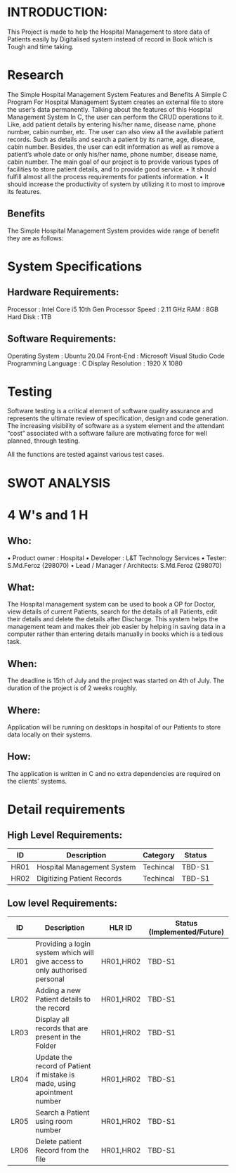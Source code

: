 # INTRODUCTION:
This Project is made to help the Hospital Management to store data of Patients easily by Digitalised system instead of record in Book which is Tough and time taking.
# Research
The Simple Hospital Management System Features and Benefits
A Simple C Program For Hospital Management System creates an external file to store the user’s data permanently. Talking about the features of this Hospital Management System In C, the user can perform the CRUD operations to it. Like, add patient details by entering his/her name, disease name, phone number, cabin number, etc. The user can also view all the available patient records. Such as details and search a patient by its name, age, disease, cabin number. Besides, the user can edit information as well as remove a patient’s whole date or only his/her name, phone number, disease name, cabin number.
The main goal of our project is to provide various types of facilities to store patient details, and to provide good service. 
•	It should fulfill almost all the process requirements for patients information.
•	It should increase the productivity of system by utilizing it to most to improve its features.
## Benefits
The Simple Hospital Management System provides wide range of benefit they are as follows:

# System Specifications
## Hardware Requirements:
 Processor : Intel Core i5 10th Gen
Processor Speed : 2.11 GHz
RAM : 8GB
Hard Disk : 1TB

## Software Requirements:
Operating System : Ubuntu 20.04
Front-End : Microsoft Visual Studio Code
Programming Language : C
Display
Resolution : 1920 X 1080

# Testing
Software testing is a critical element of software quality assurance and represents the ultimate review of specification, design and code generation. The increasing visibility of software as a system element and the attendant “cost” associated with a software failure are motivating force for well planned, through testing.

All the functions are tested against various test cases.

# SWOT ANALYSIS
 
# 4 W's and 1 H
## Who:
•	Product owner : Hospital
•	Developer : L&T Technology Services
•	Tester: S.Md.Feroz (298070)
•	Lead / Manager / Architects: S.Md.Feroz (298070) 
## What:
The Hospital management system can be used to book a OP for Doctor, view details of current Patients, search for the details of all Patients, edit their details and delete the details after Discharge. This system helps the management team and makes their job easier by helping in saving data in a computer rather than entering details manually in books which is a tedious task.
## When:
The deadline is 15th of July and the project was started on 4th of July. The duration of the project is of 2 weeks roughly.
## Where:
Application will be running on desktops in hospital of our Patients to store data locally on their systems.
## How:
The application is written in C and no extra dependencies are required on the clients' systems.

# Detail requirements
## High Level Requirements:
|ID   |	Description	|Category	| Status |
|---  |-------------|----------|--------|
 |HR01|	Hospital Management System	|Techincal	|TBD-S1|
|HR02	| Digitizing Patient Records |	Techincal	| TBD-S1|
## Low level Requirements:
|ID	|Description	| HLR ID	|Status (Implemented/Future)|
|----|------------|--------|--------------------------|
|LR01|	Providing a login system which will give access to only authorised personal |	HR01,HR02 |	TBD-S1 |
|LR02 |	Adding a new Patient details to the record	| HR01,HR02 |	TBD-S1 |
|LR03	| Display all records that are present in the Folder| HR01,HR02	| TBD-S1|
|LR04	| Update the record of Patient if mistake is made, using apointment number	| HR01,HR02 |	TBD-S1 |
|LR05 |	Search a Patient using room number |	HR01,HR02	| TBD-S1 |
|LR06	 | Delete patient Record from the file	| HR01,HR02	|TBD-S1 |

